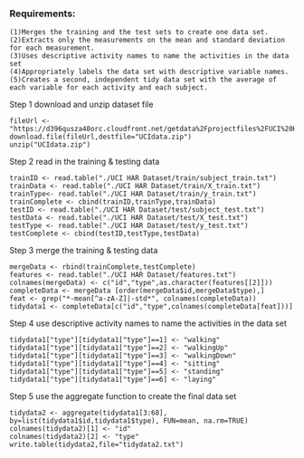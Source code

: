 

### Requirements:

    (1)Merges the training and the test sets to create one data set. 
    (2)Extracts only the measurements on the mean and standard deviation for each measurement. 
    (3)Uses descriptive activity names to name the activities in the data set
    (4)Appropriately labels the data set with descriptive variable names. 
    (5)Creates a second, independent tidy data set with the average of each variable for each activity and each subject. 
    
Step 1 download and unzip dataset file

    fileUrl <- "https://d396qusza40orc.cloudfront.net/getdata%2Fprojectfiles%2FUCI%20HAR%20Dataset.zip"
    download.file(fileUrl,destfile="UCIdata.zip")
    unzip("UCIdata.zip")
Step 2 read in the training & testing data

    trainID <- read.table("./UCI HAR Dataset/train/subject_train.txt")
    trainData <- read.table("./UCI HAR Dataset/train/X_train.txt")
    trainType<- read.table("./UCI HAR Dataset/train/y_train.txt")
    trainComplete <- cbind(trainID,trainType,trainData)
    testID <- read.table("./UCI HAR Dataset/test/subject_test.txt")
    testData <- read.table("./UCI HAR Dataset/test/X_test.txt")
    testType <- read.table("./UCI HAR Dataset/test/y_test.txt")
    testComplete <- cbind(testID,testType,testData)
Step 3 merge the training & testing data

    mergeData <- rbind(trainComplete,testComplete)
    features <- read.table("./UCI HAR Dataset/features.txt")
    colnames(mergeData) <- c("id","type",as.character(features[[2]]))
    completeData <- mergeData [order(mergeData$id,mergeData$type),]
    feat <- grep("*-mean[^a-zA-Z]|-std*", colnames(completeData))
    tidydata1 <- completeData[c("id","type",colnames(completeData[feat]))]
Step 4 use descriptive activity names to name the activities in the data set

    tidydata1["type"][tidydata1["type"]==1] <- "walking"
    tidydata1["type"][tidydata1["type"]==2] <- "walkingUp"
    tidydata1["type"][tidydata1["type"]==3] <- "walkingDown"
    tidydata1["type"][tidydata1["type"]==4] <- "sitting"
    tidydata1["type"][tidydata1["type"]==5] <- "standing"
    tidydata1["type"][tidydata1["type"]==6] <- "laying"
Step 5 use the aggregate function to create the final data set

    tidydata2 <- aggregate(tidydata1[3:68], by=list(tidydata1$id,tidydata1$type), FUN=mean, na.rm=TRUE)
    colnames(tidydata2)[1] <- "id"
    colnames(tidydata2)[2] <- "type"
    write.table(tidydata2,file="tidydata2.txt")

